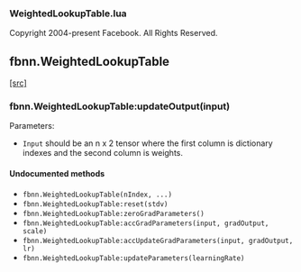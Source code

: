 

### WeightedLookupTable.lua ###

Copyright 2004-present Facebook. All Rights Reserved.

<a name="fbnn.WeightedLookupTable.dok"></a>


## fbnn.WeightedLookupTable ##


<a class="entityLink" href="https://github.com/facebook/fbnn/blob/5dc9bb691436a7687026f4f39b2eea1c0b523ae8/fbnn/WeightedLookupTable.lua#L52">[src]</a>
<a name="fbnn.WeightedLookupTable:updateOutput"></a>


### fbnn.WeightedLookupTable:updateOutput(input) ###


Parameters:
* `Input` should be an n x 2 tensor where the first column is dictionary indexes
   and the second column is weights.



#### Undocumented methods ####

<a name="fbnn.WeightedLookupTable"></a>
 * `fbnn.WeightedLookupTable(nIndex, ...)`
<a name="fbnn.WeightedLookupTable:reset"></a>
 * `fbnn.WeightedLookupTable:reset(stdv)`
<a name="fbnn.WeightedLookupTable:zeroGradParameters"></a>
 * `fbnn.WeightedLookupTable:zeroGradParameters()`
<a name="fbnn.WeightedLookupTable:accGradParameters"></a>
 * `fbnn.WeightedLookupTable:accGradParameters(input, gradOutput, scale)`
<a name="fbnn.WeightedLookupTable:accUpdateGradParameters"></a>
 * `fbnn.WeightedLookupTable:accUpdateGradParameters(input, gradOutput, lr)`
<a name="fbnn.WeightedLookupTable:updateParameters"></a>
 * `fbnn.WeightedLookupTable:updateParameters(learningRate)`

